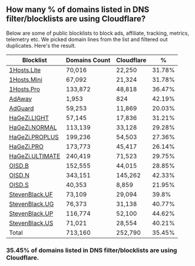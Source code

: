 ## How many % of domains listed in DNS filter/blocklists are using Cloudflare?


Below are some of public blocklists to block ads, affiliate, tracking, metrics, telemetry etc.
We picked domain lines from the list and filtered out duplicates.
Here's the result.


| Blocklist | Domains Count | Cloudflare | % |
| --- | --- | --- | --- |
| [1Hosts.Lite](https://raw.githubusercontent.com/badmojr/1Hosts/master/Lite/hosts.win) | 70,016 | 22,250 | 31.78% |
| [1Hosts.Mini](https://raw.githubusercontent.com/badmojr/1Hosts/master/mini/hosts.win) | 67,092 | 21,324 | 31.78% |
| [1Hosts.Pro](https://raw.githubusercontent.com/badmojr/1Hosts/master/Pro/hosts.win) | 133,872 | 48,818 | 36.47% |
| [AdAway](https://raw.githubusercontent.com/AdAway/adaway.github.io/master/hosts.txt) | 1,953 | 824 | 42.19% |
| [AdGuard](https://adguardteam.github.io/AdGuardSDNSFilter/Filters/filter.txt) | 59,253 | 11,869 | 20.03% |
| [HaGeZi.LIGHT](https://raw.githubusercontent.com/hagezi/dns-blocklists/main/hosts/light.txt) | 57,145 | 17,836 | 31.21% |
| [HaGeZi.NORMAL](https://raw.githubusercontent.com/hagezi/dns-blocklists/main/hosts/multi.txt) | 113,139 | 33,128 | 29.28% |
| [HaGeZi.PROPLUS](https://raw.githubusercontent.com/hagezi/dns-blocklists/main/hosts/pro.plus.txt) | 199,236 | 54,503 | 27.36% |
| [HaGeZi.PRO](https://raw.githubusercontent.com/hagezi/dns-blocklists/main/hosts/pro.txt) | 173,773 | 45,417 | 26.14% |
| [HaGeZi.ULTIMATE](https://raw.githubusercontent.com/hagezi/dns-blocklists/main/hosts/ultimate.txt) | 240,419 | 71,523 | 29.75% |
| [OISD.B](https://big.oisd.nl/dnsmasq) | 152,555 | 44,015 | 28.85% |
| [OISD.N](https://nsfw.oisd.nl/dnsmasq) | 343,151 | 145,262 | 42.33% |
| [OISD.S](https://small.oisd.nl/dnsmasq) | 40,353 | 8,859 | 21.95% |
| [StevenBlack.UF](https://raw.githubusercontent.com/StevenBlack/hosts/master/alternates/fakenews/hosts) | 73,109 | 29,094 | 39.8% |
| [StevenBlack.UG](https://raw.githubusercontent.com/StevenBlack/hosts/master/alternates/gambling/hosts) | 76,373 | 31,138 | 40.77% |
| [StevenBlack.UP](https://raw.githubusercontent.com/StevenBlack/hosts/master/alternates/porn/hosts) | 116,774 | 52,100 | 44.62% |
| [StevenBlack.US](https://raw.githubusercontent.com/StevenBlack/hosts/master/alternates/social/hosts) | 71,021 | 28,554 | 40.21% |
| Total | 713,160 | 252,790 | 35.45% |


### 35.45% of domains listed in DNS filter/blocklists are using Cloudflare.